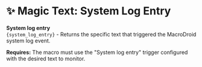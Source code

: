 # ✨ Magic Text: System Log Entry

**System log entry**  
`{system_log_entry}` - Returns the specific text that triggered the MacroDroid system log event.  

**Requires:** The macro must use the "System log entry" trigger configured with the desired text to monitor.
